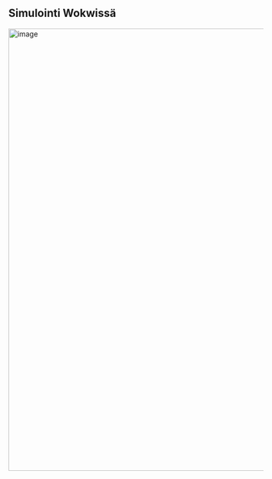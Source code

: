 ## Simulointi Wokwissä
<img width="562" height="873" alt="image" src="https://github.com/user-attachments/assets/e72e489d-1a3e-4660-9716-4210677a39eb" />

